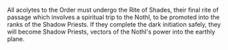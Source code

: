 All acolytes to the Order must undergo the Rite of Shades, their final rite of passage which involves a spiritual trip to the Nothl, to be promoted into the ranks of the Shadow Priests. If they complete the dark initiation safely, they will become Shadow Priests, vectors of the Nothl's power into the earthly plane.